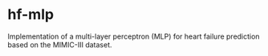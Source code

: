 # hf-mlp
Implementation of a multi-layer perceptron (MLP) for heart failure prediction based on the MIMIC-III dataset.

